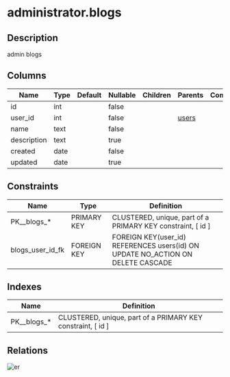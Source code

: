 # administrator.blogs

## Description

admin blogs

## Columns

| Name | Type | Default | Nullable | Children | Parents | Comment |
| ---- | ---- | ------- | -------- | -------- | ------- | ------- |
| id | int |  | false |  |  |  |
| user_id | int |  | false |  | [users](users.md) |  |
| name | text |  | false |  |  |  |
| description | text |  | true |  |  |  |
| created | date |  | false |  |  |  |
| updated | date |  | true |  |  |  |

## Constraints

| Name | Type | Definition |
| ---- | ---- | ---------- |
| PK__blogs_* | PRIMARY KEY | CLUSTERED, unique, part of a PRIMARY KEY constraint, [ id ] |
| blogs_user_id_fk | FOREIGN KEY | FOREIGN KEY(user_id) REFERENCES users(id) ON UPDATE NO_ACTION ON DELETE CASCADE |

## Indexes

| Name | Definition |
| ---- | ---------- |
| PK__blogs_* | CLUSTERED, unique, part of a PRIMARY KEY constraint, [ id ] |

## Relations

![er](administrator.blogs.svg)
